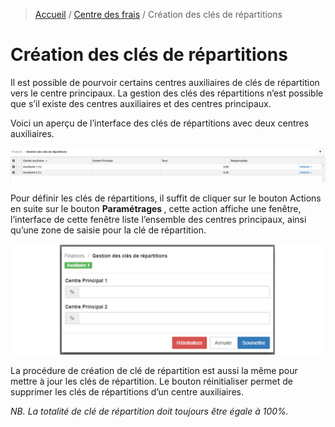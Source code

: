 > [Accueil](../index) / [Centre des frais](./index) / Création des clés de répartitions

# Création des clés de répartitions

Il est possible de pourvoir certains centres auxiliaires de clés de répartition vers le centre principaux. La gestion des clés des répartitions n’est possible que s’il existe des centres auxiliaires et des centres principaux.

Voici un aperçu de l’interface des clés de répartitions avec  deux centres auxiliaires. 

![Gestion des centres de frai](../../images/fee_centers/gestion_cles_repartition.jpg)

Pour définir les clés de répartitions, il suffit de cliquer sur le bouton Actions en suite sur le bouton <strong> Paramétrages </strong>, cette action affiche une fenêtre, l’interface de cette fenêtre liste l’ensemble des centres principaux, ainsi qu’une zone de saisie pour la clé de répartition.

![clés de répartitions](../../images/fee_centers/cle_repartitions.jpg)

La procédure de création de clé de répartition est aussi la même pour mettre à jour les clés de répartition. Le bouton réinitialiser permet de supprimer les clés de répartitions d’un centre auxiliaires.

<em> NB. La totalité de clé de répartition doit toujours être égale à 100%. <em>
